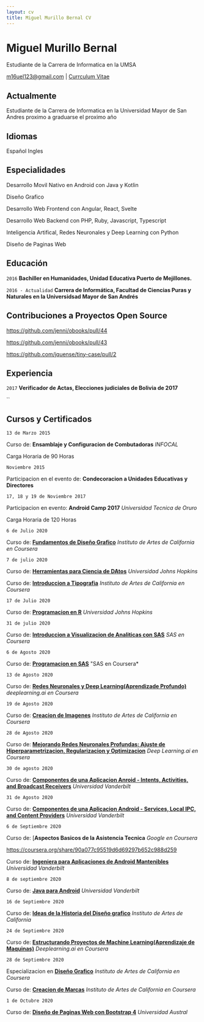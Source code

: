 ```yaml
---
layout: cv
title: Miguel Murillo Bernal CV
---
```

# Miguel Murillo Bernal

Estudiante de la Carrera de Informatica en la UMSA

<div id="webaddress">
<a href="m16uel123@gmail.com">m16uel123@gmail.com</a>
| <a href="https://m1gueldev.github.io/curriculum_vitae/">Currculum Vitae</a>
</div>


## Actualmente

Estudiante de la Carrera de Informatica en la Universidad Mayor de San Andres proximo a graduarse el proximo año

## Idiomas

Español
Ingles

## Especialidades

Desarrollo Movil Nativo en Android con Java y Kotlin

Diseño Grafico

Desarrollo Web Frontend con Angular, React, Svelte

Desarrollo Web Backend con PHP, Ruby, Javascript, Typescript

Inteligencia Artifical, Redes Neuronales y Deep Learning con Python

Diseño de Paginas Web

## Educación

`2016`
__Bachiller en Humanidades, Unidad Educativa Puerto de Mejillones.__

`2016 - Actualidad`
__Carrera de Informática, Facultad de Ciencias Puras y Naturales en la Universidsad Mayor de San Andrés__

## Contribuciones a Proyectos Open Source

https://github.com/jenni/obooks/pull/44

https://github.com/jenni/obooks/pull/43

https://github.com/jquense/tiny-case/pull/2

## Experiencia

`2017`
__Verificador de Actas, Elecciones judiciales de Bolivia de 2017__

``

## Cursos y Certificados

`13 de Marzo 2015`

Curso de: __Ensamblaje y Configuracion de Combutadoras__ *INFOCAL*

Carga Horaria de 90 Horas

`Noviembre 2015`

Participacion en el evento de: __Condecoracion a Unidades  Educativas y Directores__

`17, 18 y 19 de Noviembre 2017`

Participacion en evento:  __Android Camp 2017__ *Universidad Tecnica de Oruro*

Carga Horaria de 120 Horas

`6 de Julio 2020`

Curso de: [__Fundamentos de Diseño Grafico__](https://coursera.org/share/22edf193349ddcf45891d04a6fa3359b) *Instituto de Artes de California en Coursera*

`7 de julio 2020`

Curso de: [__Herramientas para Ciencia de DAtos__](https://coursera.org/share/882a5cceda4750f6290f1bc5c0672a91)  *Universidad Johns Hopkins*

Curso de: [__Introduccion a Tipografia__](https://coursera.org/share/dc2ed50bf37bc5603aede9bf51c1b60e) *Instituto de Artes de California en Coursera*

`17 de Julio 2020`

Curso de: [__Programacion en R__](https://coursera.org/share/d02c91698f11a0461bc1d4b39a559674) *Universidad Johns Hopkins*

`31 de julio 2020`

Curso de: [__Introduccion a Visualizacion de Analiticas con SAS__](https://coursera.org/share/fa0c55cb45c82f6b763bfe83c1c6b749) *SAS en Coursera*

`6 de Agosto 2020`

Curso de: [__Programacion en SAS__](https://coursera.org/share/54a8c9d4c4cbd5876a0bda08d2697493) "SAS en Coursera*

`13 de Agosto 2020`

Curso de: [__Redes Neuronales y Deep Learning(Aprendizade Profundo)__](https://coursera.org/share/19a192b47c93bbc37af0052e897c55f9) *deeplearning.ai en Coursera*

`19 de Agosto 2020`

Curso de: [__Creacion de Imagenes__](https://coursera.org/share/76577b80b6370d730d7b02e398c9f78d) *Instituto de Artes de California en Coursera*


`28 de Agosto 2020`

Curso de: [__Mejorando Redes Neuronales Profundas: Ajuste de Hiperparametrizacion, Regularizacion y Optimizacion__](https://coursera.org/share/a2c1a6d66d93377962803e91a3eb7801) *Deep Learning.ai en Coursera*



`30 de agosto 2020`

Curso de: [__Componentes de una Aplicacion Anroid - Intents, Activities, and Broadcast Receivers__](https://coursera.org/share/ab10370aa175c090dfb7dbc9fb945ced) *Universidad Vanderbilt*



`31 de Agosto 2020`

Curso de: [__Componentes de una Aplicacion Android - Services, Local IPC, and Content Providers__](https://coursera.org/share/04b27696760426aeefb527224a75c173) *Universidad Vanderbilt*



`6 de Septiembre 2020`

Curso de: [__Aspectos Basicos de la Asistencia Tecnica__ *Google en Coursera*

https://coursera.org/share/90a077c95519d6d69297b652c988d259

Curso de: [__Ingeniera para Aplicaciones de Android Mantenibles__](https://coursera.org/share/ccd8ea8f716103daa111831a0413d32d) *Universidad Vanderbilt*



`8 de septiembre 2020`

Curso de: [__Java para Android__](https://coursera.org/share/7ac78ae0efbe59e4f972f9d994004da0) *Universidad Vanderbilt*



`16 de Septiembre 2020`

Curso de: [__Ideas de la Historia del Diseño grafico__](https://coursera.org/share/bf3346326e1f581166cb6872921aaadf) *Instituto de Artes de California*


`24 de Septiembre 2020`

Curso de: [__Estructurando Proyectos de Machine Learning(Aprendizaje de Maquinas)__](https://coursera.org/share/900a4574ecc156ff03bef00277730c50) *Deeplearning.ai en Coursera*



`28 de Septiembre 2020`

Especializacion en [__Diseño Grafico__](https://coursera.org/share/c54a442df3cc8ae9d3a6047daa90ee84) *Instituto de Artes de California en Coursera*



Curso de: [__Creacion de Marcas__](https://coursera.org/share/3ffd083cd20588a23c46517abe55591f) *Instituto de Artes de California en Coursera*

`1 de Octubre 2020`

Curso de: [__Diseño de Paginas Web con Bootstrap 4__](https://coursera.org/share/104c0e314e5a69719e65666dbb6ad431) *Universidad Austral*

<!-- ### Footer

Ultima Actualizacion Abril 22, 2022 -->